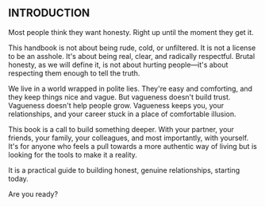 ## INTRODUCTION

Most people think they want honesty. Right up until the moment they get it.

This handbook is not about being rude, cold, or unfiltered. It is not a license to be an asshole. It's about being real, clear, and radically respectful. Brutal honesty, as we will define it, is not about hurting people—it's about respecting them enough to tell the truth.

We live in a world wrapped in polite lies. They're easy and comforting, and they keep things nice and vague. But vagueness doesn't build trust. Vagueness doesn't help people grow. Vagueness keeps you, your relationships, and your career stuck in a place of comfortable illusion.

This book is a call to build something deeper. With your partner, your friends, your family, your colleagues, and most importantly, with yourself. It's for anyone who feels a pull towards a more authentic way of living but is looking for the tools to make it a reality.

It is a practical guide to building honest, genuine relationships, starting today.

Are you ready? 